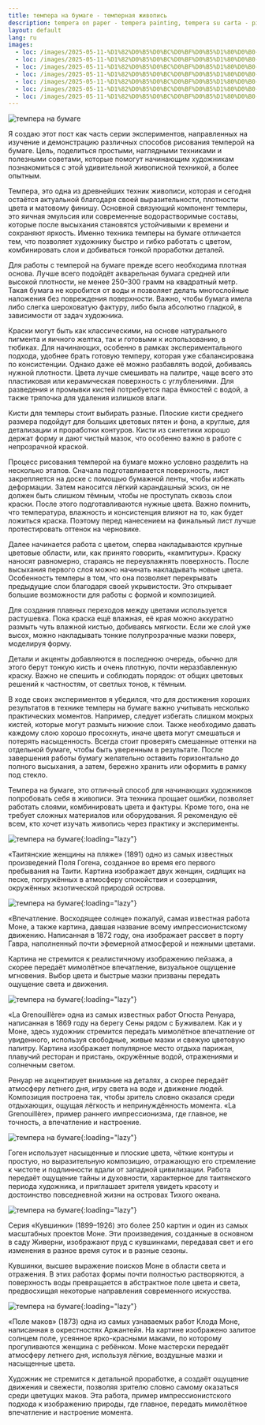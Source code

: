 ```yaml
---
title: темпера на бумаге - темперная живопись
description: tempera on paper - tempera painting, tempera su carta - pittura a tempera, 紙に描かれたテンペラ - テンペラ画
layout: default
lang: ru
images:
  - loc: /images/2025-05-11-%D1%82%D0%B5%D0%BC%D0%BF%D0%B5%D1%80%D0%B0-1.webp
  - loc: /images/2025-05-11-%D1%82%D0%B5%D0%BC%D0%BF%D0%B5%D1%80%D0%B0-2.webp
  - loc: /images/2025-05-11-%D1%82%D0%B5%D0%BC%D0%BF%D0%B5%D1%80%D0%B0-3.webp
  - loc: /images/2025-05-11-%D1%82%D0%B5%D0%BC%D0%BF%D0%B5%D1%80%D0%B0-4.webp
  - loc: /images/2025-05-11-%D1%82%D0%B5%D0%BC%D0%BF%D0%B5%D1%80%D0%B0-5.webp
  - loc: /images/2025-05-11-%D1%82%D0%B5%D0%BC%D0%BF%D0%B5%D1%80%D0%B0-6.webp
  - loc: /images/2025-05-11-%D1%82%D0%B5%D0%BC%D0%BF%D0%B5%D1%80%D0%B0-7.webp
---
```


![темпера на бумаге](/images/2025-05-11-%D1%82%D0%B5%D0%BC%D0%BF%D0%B5%D1%80%D0%B0-1.webp)

Я создаю этот пост как часть серии экспериментов, направленных на изучение и демонстрацию различных способов рисования темперой на бумаге. Цель, поделиться простыми, наглядными техниками и полезными советами, которые помогут начинающим художникам познакомиться с этой удивительной живописной техникой, а более опытным.

Темпера, это одна из древнейших техник живописи, которая и сегодня остаётся актуальной благодаря своей выразительности, плотности цвета и матовому финишу. Основной связующий компонент темперы, это яичная эмульсия или современные водорастворимые составы, которые после высыхания становятся устойчивыми к времени и сохраняют яркость. Именно техника темперы на бумаге отличается тем, что позволяет художнику быстро и гибко работать с цветом, комбинировать слои и добиваться тонкой проработки деталей.

Для работы с темперой на бумаге прежде всего необходима плотная основа. Лучше всего подойдёт акварельная бумага средней или высокой плотности, не менее 250–300 грамм на квадратный метр. Такая бумага не коробится от воды и позволяет делать многослойные наложения без повреждения поверхности. Важно, чтобы бумага имела либо слегка шероховатую фактуру, либо была абсолютно гладкой, в зависимости от задач художника.

Краски могут быть как классическими, на основе натурального пигмента и яичного желтка, так и готовыми к использованию, в тюбиках. Для начинающих, особенно в рамках экспериментального подхода, удобнее брать готовую темперу, которая уже сбалансирована по консистенции. Однако даже её можно разбавлять водой, добиваясь нужной плотности. Цвета лучше смешивать на палитре, чаще всего это пластиковая или керамическая поверхность с углублениями. Для разведения и промывки кистей потребуется пара ёмкостей с водой, а также тряпочка для удаления излишков влаги.

Кисти для темперы стоит выбирать разные. Плоские кисти среднего размера подойдут для больших цветовых пятен и фона, а круглые, для детализации и проработки контуров. Кисти из синтетики хорошо держат форму и дают чистый мазок, что особенно важно в работе с непрозрачной краской.

Процесс рисования темперой на бумаге можно условно разделить на несколько этапов. Сначала подготавливается поверхность, лист закрепляется на доске с помощью бумажной ленты, чтобы избежать деформации. Затем наносится лёгкий карандашный эскиз, он не должен быть слишком тёмным, чтобы не проступать сквозь слои краски. После этого подготавливаются нужные цвета. Важно помнить, что температура, влажность и консистенция влияют на то, как будет ложиться краска. Поэтому перед нанесением на финальный лист лучше протестировать оттенок на черновике.

Далее начинается работа с цветом, сперва накладываются крупные цветовые области, или, как принято говорить, «кампитуры». Краску наносят равномерно, стараясь не переувлажнять поверхность. После высыхания первого слоя можно начинать накладывать новые цвета. Особенность темперы в том, что она позволяет перекрывать предыдущие слои благодаря своей укрывистости. Это открывает большие возможности для работы с формой и композицией.

Для создания плавных переходов между цветами используется растушевка. Пока краска ещё влажная, её края можно аккуратно размыть чуть влажной кистью, добиваясь мягкости. Если же слой уже высох, можно накладывать тонкие полупрозрачные мазки поверх, моделируя форму.

Детали и акценты добавляются в последнюю очередь, обычно для этого берут тонкую кисть и очень плотную, почти неразбавленную краску. Важно не спешить и соблюдать порядок: от общих цветовых решений к частностям, от светлых тонов, к тёмным.

В ходе своих экспериментов я убедился, что для достижения хороших результатов в технике темперы на бумаге важно учитывать несколько практических моментов. Например, следует избегать слишком мокрых кистей, которые могут размыть нижние слои. Также необходимо давать каждому слою хорошо просохнуть, иначе цвета могут смешаться и потерять насыщенность. Всегда стоит проверять смешанные оттенки на отдельной бумаге, чтобы быть уверенным в результате. После завершения работы бумагу желательно оставить горизонтально до полного высыхания, а затем, бережно хранить или оформить в рамку под стекло.

Темпера на бумаге, это отличный способ для начинающих художников попробовать себя в живописи. Эта техника прощает ошибки, позволяет работать слоями, комбинировать цвета и фактуры. Кроме того, она не требует сложных материалов или оборудования. Я рекомендую её всем, кто хочет изучать живопись через практику и эксперименты.

![темпера на бумаге](/images/2025-05-11-%D1%82%D0%B5%D0%BC%D0%BF%D0%B5%D1%80%D0%B0-2.webp){:loading="lazy"}

«Таитянские женщины на пляже» (1891) одно из самых известных произведений Поля Гогена, созданное во время его первого пребывания на Таити. Картина изображает двух женщин, сидящих на песке, погружённых в атмосферу спокойствия и созерцания, окружённых экзотической природой острова.

![темпера на бумаге](/images/2025-05-11-%D1%82%D0%B5%D0%BC%D0%BF%D0%B5%D1%80%D0%B0-3.webp){:loading="lazy"}

«Впечатление. Восходящее солнце» пожалуй, самая известная работа Моне, а также картина, давшая название всему импрессионистскому движению. Написанная в 1872 году, она изображает рассвет в порту Гавра, наполненный почти эфемерной атмосферой и нежными цветами.

Картина не стремится к реалистичному изображению пейзажа, а скорее передаёт мимолётное впечатление, визуальное ощущение мгновения. Выбор цвета и быстрые мазки призваны передать ощущение света и движения.

![темпера на бумаге](/images/2025-05-11-%D1%82%D0%B5%D0%BC%D0%BF%D0%B5%D1%80%D0%B0-4.webp){:loading="lazy"}

«La Grenouillère» одна из самых известных работ Огюста Ренуара, написанная в 1869 году на берегу Сены рядом с Буживалем. Как и у Моне, здесь художник стремится передать мимолётное впечатление от увиденного, используя свободные, живые мазки и свежую цветовую палитру. Картина изображает популярное место отдыха парижан, плавучий ресторан и пристань, окружённые водой, отражениями и солнечным светом.

Ренуар не акцентирует внимание на деталях, а скорее передаёт атмосферу летнего дня, игру света на воде и движение людей. Композиция построена так, чтобы зритель словно оказался среди отдыхающих, ощущая лёгкость и непринуждённость момента. «La Grenouillère», пример раннего импрессионизма, где главное, не точность, а впечатление и настроение.

![темпера на бумаге](/images/2025-05-11-%D1%82%D0%B5%D0%BC%D0%BF%D0%B5%D1%80%D0%B0-5.webp){:loading="lazy"}

Гоген использует насыщенные и плоские цвета, чёткие контуры и простую, но выразительную композицию, отражающую его стремление к чистоте и подлинности вдали от западной цивилизации. Работа передаёт ощущение тайны и духовности, характерное для таитянского периода художника, и приглашает зрителя увидеть красоту и достоинство повседневной жизни на островах Тихого океана.

![темпера на бумаге](/images/2025-05-11-%D1%82%D0%B5%D0%BC%D0%BF%D0%B5%D1%80%D0%B0-6.webp){:loading="lazy"}

Серия «Кувшинки» (1899–1926) это более 250 картин и один из самых масштабных проектов Моне. Эти произведения, созданные в основном в саду Живерни, изображают пруд с кувшинками, передавая свет и его изменения в разное время суток и в разные сезоны.

Кувшинки, высшее выражение поисков Моне в области света и отражения. В этих работах формы почти полностью растворяются, а поверхность воды превращается в абстрактное поле цвета и света, предвосхищая некоторые направления современного искусства.

![темпера на бумаге](/images/2025-05-11-%D1%82%D0%B5%D0%BC%D0%BF%D0%B5%D1%80%D0%B0-7.webp){:loading="lazy"}

«Поле маков» (1873) одна из самых узнаваемых работ Клода Моне, написанная в окрестностях Аржантейя. На картине изображено залитое солнцем поле, усеянное ярко-красными маками, по которому прогуливаются женщина с ребёнком. Моне мастерски передаёт атмосферу летнего дня, используя лёгкие, воздушные мазки и насыщенные цвета.

Художник не стремится к детальной проработке, а создаёт ощущение движения и свежести, позволяя зрителю словно самому оказаться среди цветущих маков. Эта работа, пример импрессионистского подхода к изображению природы, где главное, передать мимолётное впечатление и настроение момента.
